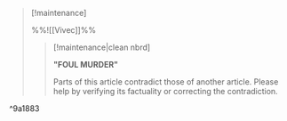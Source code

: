 > [!maintenance] 
> 
> %%![[Vivec]]%%
> 
> > [!maintenance|clean nbrd]
> > 
> > **"FOUL MURDER"**
> > 
> > Parts of this article contradict those of another article. Please help by verifying its factuality or correcting the contradiction.

^9a1883

